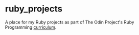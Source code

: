 # ruby_projects

A place for my Ruby projects as part of The Odin Project's Ruby Programming [curriculum](https://www.theodinproject.com/courses/ruby-programming).
